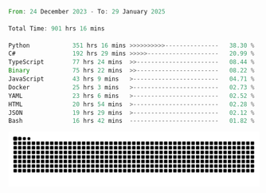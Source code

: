 <!--START_SECTION:waka-->

```rust
From: 24 December 2023 - To: 29 January 2025

Total Time: 901 hrs 16 mins

Python            351 hrs 16 mins >>>>>>>>>>---------------   38.30 %
C#                192 hrs 29 mins >>>>>--------------------   20.99 %
TypeScript        77 hrs 24 mins  >>-----------------------   08.44 %
Binary            75 hrs 22 mins  >>-----------------------   08.22 %
JavaScript        43 hrs 9 mins   >------------------------   04.71 %
Docker            25 hrs 3 mins   >------------------------   02.73 %
YAML              23 hrs 6 mins   >------------------------   02.52 %
HTML              20 hrs 54 mins  >------------------------   02.28 %
JSON              19 hrs 29 mins  >------------------------   02.12 %
Bash              16 hrs 42 mins  -------------------------   01.82 %
```

<!--END_SECTION:waka-->


<picture>
  <source media="(prefers-color-scheme: dark)" srcset="https://raw.githubusercontent.com/jeerawut97/jeerawut97/output/github-contribution-grid-snake.svg">
  <img alt="github contribution grid snake animation" src="https://raw.githubusercontent.com/jeerawut97/jeerawut97/output/github-contribution-grid-snake.svg">
</picture>

